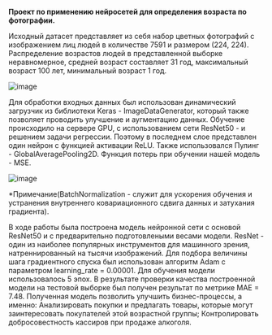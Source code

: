 **Проект по применению нейросетей для определения возраста по фотографии.** 


Исходный датасет представляет из себя набор цветных фотографий с изображением лиц людей в количестве 7591 
и размером (224, 224). Распределение возрастов людей в представленной выборке неравномерное, средней возраст 
составляет 31 год, максимальный возраст 100 лет, минимальный возраст 1 год.




![image](https://github.com/guzhevdenis/DS_Yandex_practicum/assets/49876313/f2724e93-958c-41d6-a59a-a63a432d565a)



Для обработки входных данных был использован динамический загрузчик из библиотеки Keras - ImageDataGenerator, который также 
позволяет проводить улучшение и аугментацию данных.  Обучение происходило на сервере GPU, с использованием сети ResNet50 - 
и решением задачи регрессии. Поэтому в последнем слое представлен один нейрон с функцией активации ReLU. Также использовался
Пулинг - GlobalAveragePooling2D. Функция потерь при обучении нашей модель -  MSE.


![image](https://github.com/guzhevdenis/DS_Yandex_practicum/assets/49876313/3afa5212-88bd-4187-839d-09a7296721c2)



*Примечание(BatchNormalization - служит для ускорения обучения и устранения внутреннего ковариационного сдвига данных и затухания
градиента). 

В ходе работы была построена модель нейронной сети с основой ResNet50 и с предварительно подготовлеными
весами модели. ResNet - один из наиболее популярных инструментов для машинного зрения, натреннированный на тысячи изображений. 
Для подбора величины шага градиентного спуска был использован алгоритм Adam с параметром learning_rate = 0.00001.
Для обучения модели использовалось 5 эпох. В результате проверки качества построенной модели на тестовой выборке был получен 
результат по метрике MAE = 7.48.
Полученная модель позволить улучшить бизнес-процессы, а именно: Анализировать покупки и предлагать товары,
которые могут заинтересовать покупателей этой возрастной группы;
Контролировать добросовестность кассиров при продаже алкоголя.
